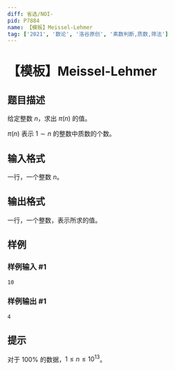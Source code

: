 ```yaml
---
diff: 省选/NOI-
pid: P7884
name: 【模板】Meissel-Lehmer
tag: ['2021', '数论', '洛谷原创', '素数判断,质数,筛法']
---
```

# 【模板】Meissel-Lehmer
## 题目描述

给定整数 $n$，求出 $\pi(n)$ 的值。

$\pi(n)$ 表示 $1 \sim n$ 的整数中质数的个数。
## 输入格式

一行，一个整数 $n$。
## 输出格式

一行，一个整数，表示所求的值。
## 样例

### 样例输入 #1
```
10
```
### 样例输出 #1
```
4
```
## 提示

对于 $100\%$ 的数据，$1 \leq n \leq 10^{13}$。
